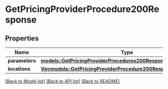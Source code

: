 # GetPricingProviderProcedure200Response

## Properties

Name | Type | Description | Notes
------------ | ------------- | ------------- | -------------
**parameters** | [**models::GetPricingProviderProcedures200ResponseParameters**](getPricingProviderProcedures_200_response_parameters.md) |  | 
**locations** | [**Vec<models::GetPricingProviderProcedure200ResponseLocationsInner>**](getPricingProviderProcedure_200_response_locations_inner.md) |  | 

[[Back to Model list]](../README.md#documentation-for-models) [[Back to API list]](../README.md#documentation-for-api-endpoints) [[Back to README]](../README.md)


